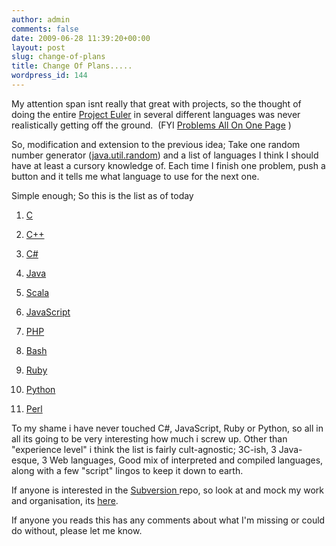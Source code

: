 ```yaml
---
author: admin
comments: false
date: 2009-06-28 11:39:20+00:00
layout: post
slug: change-of-plans
title: Change Of Plans.....
wordpress_id: 144
---
```


My attention span isnt really that great with projects, so the thought of doing the entire [Project Euler](http://projecteuler.net/) in several different languages was never realistically getting off the ground.  (FYI [Problems All On One Page](http://projecteuler.net/index.php?section=view_all) )

So, modification and extension to the previous idea; Take one random number generator ([java.util.random](http://www.cs.geneseo.edu/~baldwin/reference/random.html)) and a list of languages I think I should have at least a cursory knowledge of. Each time I finish one problem, push a button and it tells me what language to use for the next one.

Simple enough; So this is the list as of today



	
  1. [C](http://en.wikipedia.org/wiki/C_(programming_language))

	
  2. [C++](http://en.wikipedia.org/wiki/C%2B%2B)

	
  3. [C#](http://en.wikipedia.org/wiki/C_Sharp_(programming_language))

	
  4. [Java](http://en.wikipedia.org/wiki/Java_(programming_language))

	
  5. [Scala](http://www.scala-lang.org/)

	
  6. [JavaScript](http://en.wikipedia.org/wiki/JavaScript)

	
  7. [PHP](http://en.wikipedia.org/wiki/PHP)

	
  8. [Bash](http://en.wikipedia.org/wiki/Bash)

	
  9. [Ruby](http://en.wikipedia.org/wiki/Ruby_(programming_language))

	
  10. [Python](http://en.wikipedia.org/wiki/Python_(programming_language))

	
  11. [Perl](http://en.wikipedia.org/wiki/Perl)


To my shame i have never touched C#, JavaScript, Ruby or Python, so all in all its going to be very interesting how much i screw up. Other than "experience level" i think the list is fairly cult-agnostic; 3C-ish, 3 Java-esque, 3 Web languages, Good mix of interpreted and compiled languages, along with a few "script" lingos to keep it down to earth.

If anyone is interested in the [Subversion ](http://en.wikipedia.org/wiki/Subversion_(software))repo, so look at and mock my work and organisation, its [here](http://andrewbolster.info/euler ).

If anyone you reads this has any comments about what I'm missing or could do without, please let me know.

